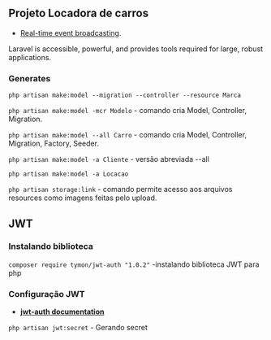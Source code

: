 
## Projeto Locadora de carros

- [Real-time event broadcasting](https://laravel.com/docs/broadcasting).

Laravel is accessible, powerful, and provides tools required for large, robust applications.


### Generates

```php artisan make:model --migration --controller --resource Marca```  

```php artisan make:model -mcr Modelo``` - comando cria Model, Controller, Migration.  

```php artisan make:model --all Carro``` - comando cria Model, Controller, Migration, Factory, Seeder.  

```php artisan make:model -a Cliente``` - versão abreviada --all  

```php artisan make:model -a Locacao```  


```php artisan storage:link``` - comando permite acesso aos arquivos resources como imagens feitas pelo upload.  


## JWT

### Instalando biblioteca
```composer require tymon/jwt-auth "1.0.2"``` -instalando biblioteca JWT para php  


### Configuração JWT

- **[jwt-auth documentation](https://jwt-auth.readthedocs.io/en/develop/laravel-installation/)**

```php artisan jwt:secret``` - Gerando secret